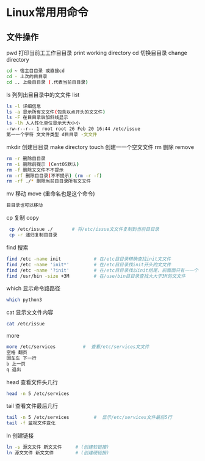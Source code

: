# Linux常⽤用命令

## ⽂件操作

pwd 打印当前⼯工作⽬目录 print working directory 
cd 切换⽬目录 change directory

```bash
cd ~ 宿主⽬目录 或直接cd
cd - 上次的⽬目录
cd .. 上级⽬目录 (.代表当前⽬目录)
```

ls 列列出⽬目录中的⽂文件 list

```bash
ls -l 详细信息
ls -a 显示所有⽂文件(包含以点开头的⽂文件)
ls -F 在⽬目录后加斜线显示
ls -lh ⼈人性化单位显示⼤大⼩小
-rw-r--r-- 1 root root 26 Feb 20 16:44 /etc/issue
第⼀一个字符 ⽂文件类型 d⽬目录 -⽂文件
```

mkdir 创建⽬目录 make directory
touch 创建⼀一个空⽂文件
rm 删除 remove

```bash
rm -r 删除⽬目录
rm -i 删除前提示 (CentOS默认)
rm -f 删除⽂文件不不提示
rm -rf 删除⽬目录(不不提示) (rm -r -f)
rm -rf ./* 删除当前⽬目录所有⽂文件
```

mv 移动 move (重命名也是这个命令)

```bash
⽬目录也可以移动
```

cp 复制 copy

```bash
 cp /etc/issue ./       # 将/etc/issue⽂文件复制到当前⽬目录
 cp -r 递归复制⽬目录
```

find 搜索

```bash
find /etc -name init            # 在/etc⽬目录精确查找init⽂文件
find /etc -name 'init*'         # 在/etc⽬目录找init开头的⽂文件
find /etc -name '?init'         # 在/etc⽬目录找以init结尾，前⾯面只有⼀一个字符
find /usr/bin -size +3M         # 在/use/bin⽬目录查找⼤大于3M的⽂文件
```

which 显示命令路路径

```bash
which python3
```

cat 显示⽂文件内容

```bash
cat /etc/issue
```

more

```bash
more /etc/services          #  查看/etc/services⽂文件
空格 翻⻚
回⻋车 下⼀⾏
b 上⼀⻚
q 退出
```

head 查看⽂件头几⾏

```bash
head -n 5 /etc/services
```

tail 查看⽂件最后几行

```bash
tail -n 5 /etc/services         #  显示/etc/services⽂件最后5⾏
tail -f 监视文件变化
```

ln 创建链接

```bash
ln -s 源⽂文件 新⽂文件     # (创建软链接)
ln 源⽂文件 新⽂文件        # (创建硬链接)
```
